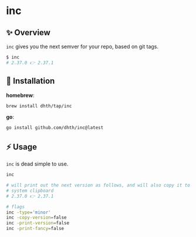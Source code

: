 # inc

✨ Overview
---

`inc` gives you the next semver for your repo, based on git tags.

```bash
$ inc
# 2.37.0 👉 2.37.1
```

💾 Installation
---

**homebrew**:

```sh
brew install dhth/tap/inc
```

**go**:

```sh
go install github.com/dhth/inc@latest
```


⚡️ Usage
---

`inc` is dead simple to use.

```bash
inc

# will print out the next version as follows, and will also copy it to your
# system clipboard
# 2.37.0 👉 2.37.1

# flags
inc -type='minor'
inc -copy-version=false
inc -print-version=false
inc -print-fancy=false
```
